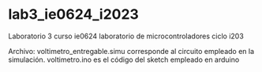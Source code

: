 # lab3_ie0624_i2023
Laboratorio 3 curso ie0624 laboratorio de microcontroladores ciclo i203

Archivo: voltimetro_entregable.simu corresponde al circuito empleado en la simulación.
         voltimetro.ino es el código del sketch empleado en arduino
